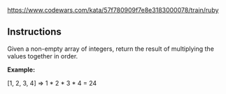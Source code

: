 https://www.codewars.com/kata/57f780909f7e8e3183000078/train/ruby

## Instructions

Given a non-empty array of integers, return the result of multiplying the values together in order.

__Example:__

[1, 2, 3, 4] => 1 * 2 * 3 * 4 = 24